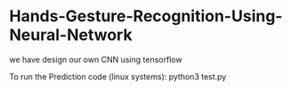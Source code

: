 # Hands-Gesture-Recognition-Using-Neural-Network
we have design our own CNN using tensorflow

To run the Prediction code (linux systems):
  python3 test.py
